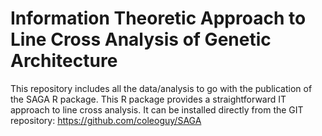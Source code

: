 # Information Theoretic Approach to Line Cross Analysis of Genetic Architecture
This repository includes all the data/analysis to go with the publication of the SAGA R package.  This R package provides a straightforward IT approach to line cross analysis.  It can be installed directly from the GIT repository: https://github.com/coleoguy/SAGA
